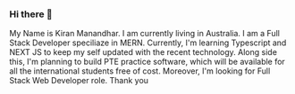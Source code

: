 ### Hi there 👋
My Name is Kiran Manandhar. I am currently living in Australia. I am a Full Stack Developer speciliaze in MERN. Currently, I'm learning Typescript and NEXT JS to keep my self updated with the recent technology. Along side this, I'm planning to build PTE practice software, which will be available for all the international students free of cost. Moreover, I'm looking for Full Stack Web Developer role. Thank you 

